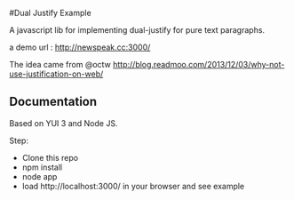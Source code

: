 #Dual Justify Example

A javascript lib for implementing dual-justify for pure text paragraphs.

a demo url : http://newspeak.cc:3000/

The idea came from @octw
http://blog.readmoo.com/2013/12/03/why-not-use-justification-on-web/

## Documentation

Based on YUI 3 and Node JS.

Step:
* Clone this repo
* npm install
* node app
* load http://localhost:3000/ in your browser and see example
